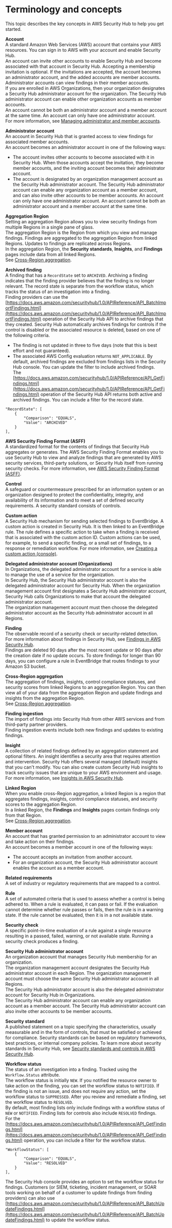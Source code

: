 # Terminology and concepts<a name="securityhub-concepts"></a>

This topic describes the key concepts in AWS Security Hub to help you get started\.

**Account**  
A standard Amazon Web Services \(AWS\) account that contains your AWS resources\. You can sign in to AWS with your account and enable Security Hub\.  
An account can invite other accounts to enable Security Hub and become associated with that account in Security Hub\. Accepting a membership invitation is optional\. If the invitations are accepted, the account becomes an administrator account, and the added accounts are member accounts\. Administrator accounts can view findings in their member accounts\.  
If you are enrolled in AWS Organizations, then your organization designates a Security Hub administrator account for the organization\. The Security Hub administrator account can enable other organization accounts as member accounts\.  
An account cannot be both an administrator account and a member account at the same time\. An account can only have one administrator account\.  
For more information, see [Managing administrator and member accounts](securityhub-accounts.md)\.

**Administrator account**  
An account in Security Hub that is granted access to view findings for associated member accounts\.  
An account becomes an administrator account in one of the following ways:  
+ The account invites other accounts to become associated with it in Security Hub\. When those accounts accept the invitation, they become member accounts, and the inviting account becomes their administrator account\.
+ The account is designated by an organization management account as the Security Hub administrator account\. The Security Hub administrator account can enable any organization account as a member account, and can also invite other accounts to be member accounts\.
An account can only have one administrator account\. An account cannot be both an administrator account and a member account at the same time\.

**Aggregation Region**  
Setting an aggregation Region allows you to view security findings from multiple Regions in a single pane of glass\.   
The aggregation Region is the Region from which you view and manage findings\. Findings are aggregated to the aggregation Region from linked Regions\. Updates to findings are replicated across Regions\.  
In the aggregation Region, the **Security standards**, **Insights**, and **Findings** pages include data from all linked Regions\.  
See [Cross\-Region aggregation](finding-aggregation.md)\.

**Archived finding**  
A finding that has a `RecordState` set to `ARCHIVED`\. Archiving a finding indicates that the finding provider believes that the finding is no longer relevant\. The record state is separate from the workflow status, which tracks the status of an investigation into a finding\.  
Finding providers can use the [https://docs.aws.amazon.com/securityhub/1.0/APIReference/API_BatchImportFindings.html](https://docs.aws.amazon.com/securityhub/1.0/APIReference/API_BatchImportFindings.html) operation of the Security Hub API to archive findings that they created\. Security Hub automatically archives findings for controls if the control is disabled or the associated resource is deleted, based on one of the following criteria\.  
+ The finding is not updated in three to five days \(note that this is best effort and not guaranteed\)\.
+ The associated AWS Config evaluation returns `NOT_APPLICABLE`\.
By default, archived findings are excluded from findings lists in the Security Hub console\. You can update the filter to include archived findings\.  
The [https://docs.aws.amazon.com/securityhub/1.0/APIReference/API_GetFindings.html](https://docs.aws.amazon.com/securityhub/1.0/APIReference/API_GetFindings.html) operation of the Security Hub API returns both active and archived findings\. You can include a filter for the record state\.  

```
"RecordState": [ 
    { 
        "Comparison": "EQUALS",
        "Value": "ARCHIVED"
    }
],
```

**AWS Security Finding Format \(ASFF\)**  
A standardized format for the contents of findings that Security Hub aggregates or generates\. The AWS Security Finding Format enables you to use Security Hub to view and analyze findings that are generated by AWS security services, third\-party solutions, or Security Hub itself from running security checks\. For more information, see [AWS Security Finding Format \(ASFF\)](securityhub-findings-format.md)\.

**Control**  
A safeguard or countermeasure prescribed for an information system or an organization designed to protect the confidentiality, integrity, and availability of its information and to meet a set of defined security requirements\. A security standard consists of controls\.

**Custom action**  
A Security Hub mechanism for sending selected findings to EventBridge\. A custom action is created in Security Hub\. It is then linked to an EventBridge rule\. The rule defines a specific action to take when a finding is received that is associated with the custom action ID\. Custom actions can be used, for example, to send a specific finding, or a small set of findings, to a response or remediation workflow\. For more information, see [Creating a custom action \(console\)](securityhub-cwe-custom-actions.md#securityhub-cwe-configure)\.

**Delegated administrator account \(Organizations\)**  
In Organizations, the delegated administrator account for a service is able to manage the use of a service for the organization\.  
In Security Hub, the Security Hub administrator account is also the delegated administrator account for Security Hub\. When the organization management account first designates a Security Hub administrator account, Security Hub calls Organizations to make that account the delegated administrator account\.  
The organization management account must then choose the delegated administrator account as the Security Hub administrator account in all Regions\.

**Finding**  
The observable record of a security check or security\-related detection\.  
For more information about findings in Security Hub, see [Findings in AWS Security Hub](securityhub-findings.md)\.  
Findings are deleted 90 days after the most recent update or 90 days after the creation date if no update occurs\. To store findings for longer than 90 days, you can configure a rule in EventBridge that routes findings to your Amazon S3 bucket\.

**Cross\-Region aggregation**  
The aggregation of findings, insights, control compliance statuses, and security scores from linked Regions to an aggregation Region\. You can then view all of your data from the aggregation Region and update findings and insights from the aggregation Region\.  
See [Cross\-Region aggregation](finding-aggregation.md)\.

**Finding ingestion**  
The import of findings into Security Hub from other AWS services and from third\-party partner providers\.  
Finding ingestion events include both new findings and updates to existing findings\.

**Insight**  
A collection of related findings defined by an aggregation statement and optional filters\. An insight identifies a security area that requires attention and intervention\. Security Hub offers several managed \(default\) insights that you can't modify\. You can also create custom Security Hub insights to track security issues that are unique to your AWS environment and usage\. For more information, see [Insights in AWS Security Hub](securityhub-insights.md)\.

**Linked Region**  
When you enable cross\-Region aggregation, a linked Region is a region that aggregates findings, insights, control compliance statuses, and security scores to the aggregation Region\.  
In a linked Region, the **Findings** and **Insights** pages contain findings only from that Region\.  
See [Cross\-Region aggregation](finding-aggregation.md)\.

**Member account**  
An account that has granted permission to an administrator account to view and take action on their findings\.  
An account becomes a member account in one of the following ways:  
+ The account accepts an invitation from another account\.
+ For an organization account, the Security Hub administrator account enables the account as a member account\.

**Related requirements**  
A set of industry or regulatory requirements that are mapped to a control\.

**Rule**  
A set of automated criteria that is used to assess whether a control is being adhered to\. When a rule is evaluated, it can pass or fail\. If the evaluation cannot determine whether rule passes or fails, then the rule is in a warning state\. If the rule cannot be evaluated, then it is in a not available state\.

**Security check**  
A specific point\-in\-time evaluation of a rule against a single resource resulting in a passed, failed, warning, or not available state\. Running a security check produces a finding\.

**Security Hub administrator account**  
An organization account that manages Security Hub membership for an organization\.  
The organization management account designates the Security Hub administrator account in each Region\. The organization management account must choose the same Security Hub administrator account in all Regions\.  
The Security Hub administrator account is also the delegated administrator account for Security Hub in Organizations\.  
The Security Hub administrator account can enable any organization account as a member account\. The Security Hub administrator account can also invite other accounts to be member accounts\.

**Security standard**  
A published statement on a topic specifying the characteristics, usually measurable and in the form of controls, that must be satisfied or achieved for compliance\. Security standards can be based on regulatory frameworks, best practices, or internal company policies\. To learn more about security standards in Security Hub, see [Security standards and controls in AWS Security Hub](securityhub-standards.md)\.

**Workflow status**  
The status of an investigation into a finding\. Tracked using the `Workflow.Status` attribute\.  
The workflow status is initially `NEW`\. If you notified the resource owner to take action on the finding, you can set the workflow status to `NOTIFIED`\. If the finding is not an issue, and does not require any action, set the workflow status to `SUPPRESSED`\. After you review and remediate a finding, set the workflow status to `RESOLVED`\.  
By default, most finding lists only include findings with a workflow status of `NEW` or `NOTIFIED`\. Finding lists for controls also include `RESOLVED` findings\.  
For the [https://docs.aws.amazon.com/securityhub/1.0/APIReference/API_GetFindings.html](https://docs.aws.amazon.com/securityhub/1.0/APIReference/API_GetFindings.html) operation, you can include a filter for the workflow status\.  

```
"WorkflowStatus": [ 
    { 
        "Comparison": "EQUALS",
        "Value": "RESOLVED"
    }
],
```
The Security Hub console provides an option to set the workflow status for findings\. Customers \(or SIEM, ticketing, incident management, or SOAR tools working on behalf of a customer to update findings from finding providers\) can also use [https://docs.aws.amazon.com/securityhub/1.0/APIReference/API_BatchUpdateFindings.html](https://docs.aws.amazon.com/securityhub/1.0/APIReference/API_BatchUpdateFindings.html) to update the workflow status\.